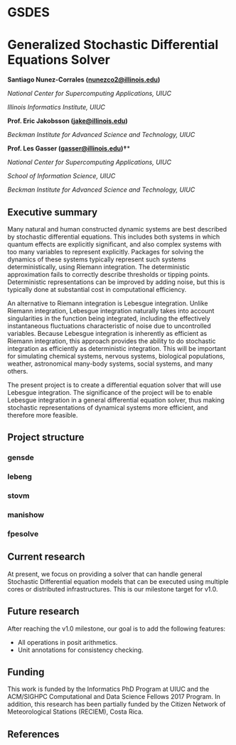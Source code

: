# GSDES
# Generalized Stochastic Differential Equations Solver

**Santiago Nunez-Corrales (nunezco2@illinois.edu)**

*National Center for Supercomputing Applications, UIUC*

*Illinois Informatics Institute, UIUC*

**Prof. Eric Jakobsson (jake@illinois.edu)**

*Beckman Institute for Advanced Science and Technology, UIUC*

**Prof. Les Gasser (gasser@illinois.edu)†***

*National Center for Supercomputing Applications, UIUC*

*School of Information Science, UIUC*

*Beckman Institute for Advanced Science and Technology, UIUC*

## Executive summary

Many natural and human constructed dynamic systems are best described by
stochastic differential equations.  This includes both systems in which quantum
effects are explicitly significant, and also complex systems with too many
variables to represent explicitly.  Packages for solving the dynamics of these
systems typically represent such systems deterministically, using Riemann
integration.  The deterministic approximation fails to correctly describe
thresholds or tipping points.  Deterministic representations can be improved by
adding noise, but this is typically done at substantial cost in computational
efficiency.

An alternative to Riemann integration is Lebesgue integration.  Unlike Riemann
integration, Lebesgue integration naturally takes into account singularities in
the function being integrated, including the effectively instantaneous
fluctuations characteristic of noise due to uncontrolled variables.  Because
Lebesgue integration is inherently as efficient as Riemann integration, this
approach provides the ability to do stochastic integration as efficiently as
deterministic integration.  This will be important for simulating chemical
systems, nervous systems, biological populations, weather, astronomical
many-body systems, social systems, and many others.

The present project is to create a differential equation solver that will use
Lebesgue integration.  The significance of the project will be to enable
Lebesgue integration in a general differential equation solver, thus making
stochastic representations of dynamical systems more efficient, and therefore
more feasible.

## Project structure

### gensde

### lebeng

### stovm

### manishow

### fpesolve

## Current research

At present, we focus on providing a solver that can handle general Stochastic
Differential equation models that can be executed using multiple cores or
distributed infrastructures. This is our milestone target for v1.0.

## Future research

After reaching the v1.0 milestone, our goal is to add the following features:

* All operations in posit arithmetics.
* Unit annotations for consistency checking.

## Funding

This work is funded by the Informatics PhD Program at UIUC and the ACM/SIGHPC
Computational and Data Science Fellows 2017 Program. In addition, this research
has been partially funded by the Citizen Network of Meteorological Stations
(RECIEM), Costa Rica.

## References

